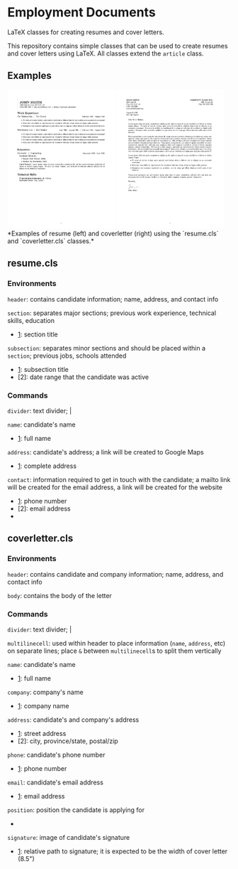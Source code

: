 # Employment Documents
LaTeX classes for creating resumes and cover letters.

This repository contains simple classes that can be used to create resumes and cover letters using LaTeX. All classes extend the `article` class.

## Examples

<img src="examples/output/resume.png" alt="Resume" width="48%" />
<img src="examples/output/coverletter.png" alt="Cover Letter" width="48%" />
*Examples of resume (left) and coverletter (right) using the `resume.cls` and `coverletter.cls` classes.*

## resume.cls
### Environments
`header`: contains candidate information; name, address, and contact info

`section`: separates major sections; previous work experience, technical skills, education
  - [1]: section title

`subsection`: separates minor sections and should be placed within a `section`; previous jobs, schools attended
  - [1]: subsection title
  - [2]: date range that the candidate was active


### Commands
`divider`: text divider; |

`name`: candidate's name
  - [1]: full name

`address`: candidate's address; a link will be created to Google Maps
  - [1]: complete address

`contact`: information required to get in touch with the candidate; a mailto link will be created for the email address, a link will be created for the website
  - [1]: phone number
  - [2]: email address
  - [3]: website


## coverletter.cls
### Environments
`header`: contains candidate and company information; name, address, and contact info

`body`: contains the body of the letter


### Commands
`divider`: text divider; |

`multilinecell`: used within header to place information (`name`, `address`, etc) on separate lines; place `&` between `multilinecell`s to split them vertically

`name`: candidate's name
  - [1]: full name

`company`: company's name
  - [1]: company name

`address`: candidate's and company's address
  - [1]: street address
  - [2]: city, province/state, postal/zip

`phone`: candidate's phone number
  - [1]: phone number

`email`: candidate's email address
  - [1]: email address

`position`: position the candidate is applying for
  - [1]: position

`signature`: image of candidate's signature
  - [1]: relative path to signature; it is expected to be the width of cover letter (8.5")
